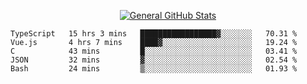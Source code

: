 <p align="center">
  <a href="https://github.com/AndyDevv">
    <img src="https://github-readme-stats.vercel.app/api?username=AndyDevv&custom_title=General%20GitHub%20Stats&theme=aura_dark" alt="General GitHub Stats">
  </a>
</p>

<!--START_SECTION:waka-->
```text
TypeScript   15 hrs 3 mins   █████████████████▓░░░░░░░   70.31 % 
Vue.js       4 hrs 7 mins    ████▓░░░░░░░░░░░░░░░░░░░░   19.24 % 
C            43 mins         █░░░░░░░░░░░░░░░░░░░░░░░░   03.41 % 
JSON         32 mins         ▓░░░░░░░░░░░░░░░░░░░░░░░░   02.54 % 
Bash         24 mins         ▒░░░░░░░░░░░░░░░░░░░░░░░░   01.93 % 
```
<!--END_SECTION:waka-->
